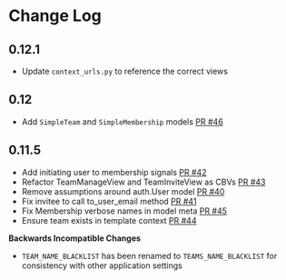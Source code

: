 # Change Log

## 0.12.1
* Update `context_urls.py` to reference the correct views

## 0.12
* Add `SimpleTeam` and `SimpleMembership` models [PR #46](https://github.com/pinax/pinax-teams/pull/46)

## 0.11.5

* Add initiating user to membership signals [PR #42](https://github.com/pinax/pinax-teams/pull/42)
* Refactor TeamManageView and TeamInviteView as CBVs [PR #43](https://github.com/pinax/pinax-teams/pull/43)
* Remove assumptions around auth.User model [PR #40](https://github.com/pinax/pinax-teams/pull/40)
* Fix invitee to call to_user_email method [PR #41](https://github.com/pinax/pinax-teams/pull/41)
* Fix Membership verbose names in model meta [PR #45](https://github.com/pinax/pinax-teams/pull/45)
* Ensure team exists in template context [PR #44](https://github.com/pinax/pinax-teams/pull/44)

**Backwards Incompatible Changes**

* `TEAM_NAME_BLACKLIST` has been renamed to `TEAMS_NAME_BLACKLIST` for consistency with other application settings